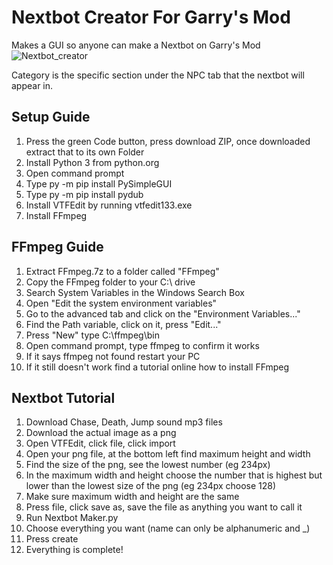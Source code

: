  # Nextbot Creator For Garry's Mod
 Makes a GUI so anyone can make a Nextbot on Garry's Mod
 ![Nextbot_creator](https://user-images.githubusercontent.com/91213927/198895618-11b907f1-d3bf-41da-b726-815ca404d9e8.png)

Category is the specific section under the NPC tab that the nextbot will appear in.
## Setup Guide
1. Press the green Code button, press download ZIP, once downloaded extract that to its own Folder
2. Install Python 3 from python.org
3. Open command prompt
4. Type py -m pip install PySimpleGUI
5. Type py -m pip install pydub
6. Install VTFEdit by running vtfedit133.exe 
7. Install FFmpeg
## FFmpeg Guide
1. Extract FFmpeg.7z to a folder called "FFmpeg"
2. Copy the FFmpeg folder to your C:\ drive
3. Search System Variables in the Windows Search Box
4. Open "Edit the system environment variables"
5. Go to the advanced tab and click on the "Environment Variables..."
6. Find the Path variable, click on it, press "Edit..."
7. Press "New" type C:\ffmpeg\bin
8. Open command prompt, type ffmpeg to confirm it works
9. If it says ffmpeg not found restart your PC
10. If it still doesn't work find a tutorial online how to install FFmpeg
## Nextbot Tutorial
1. Download Chase, Death, Jump sound mp3 files
2. Download the actual image as a png
3. Open VTFEdit, click file, click import
4. Open your png file, at the bottom left find maximum height and width
5. Find the size of the png, see the lowest number (eg 234px)
6. In the maximum width and height choose the number that is highest but lower than the lowest size of the png (eg 234px choose 128)
7. Make sure maximum width and height are the same
8. Press file, click save as, save the file as anything you want to call it
9. Run Nextbot Maker.py
10. Choose everything you want (name can only be alphanumeric and _)
11. Press create
12. Everything is complete!
